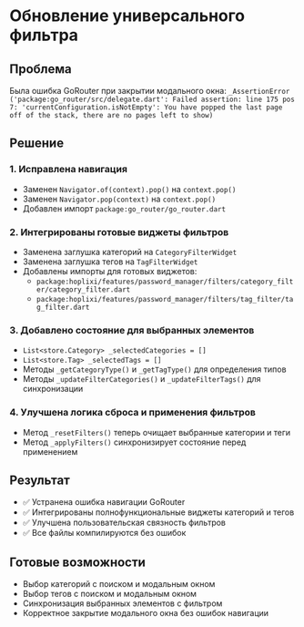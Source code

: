 # Обновление универсального фильтра

## Проблема
Была ошибка GoRouter при закрытии модального окна: `_AssertionError ('package:go_router/src/delegate.dart': Failed assertion: line 175 pos 7: 'currentConfiguration.isNotEmpty': You have popped the last page off of the stack, there are no pages left to show)`

## Решение

### 1. Исправлена навигация
- Заменен `Navigator.of(context).pop()` на `context.pop()`
- Заменен `Navigator.pop(context)` на `context.pop()`
- Добавлен импорт `package:go_router/go_router.dart`

### 2. Интегрированы готовые виджеты фильтров
- Заменена заглушка категорий на `CategoryFilterWidget`
- Заменена заглушка тегов на `TagFilterWidget`
- Добавлены импорты для готовых виджетов:
  - `package:hoplixi/features/password_manager/filters/category_filter/category_filter.dart`
  - `package:hoplixi/features/password_manager/filters/tag_filter/tag_filter.dart`

### 3. Добавлено состояние для выбранных элементов
- `List<store.Category> _selectedCategories = []`
- `List<store.Tag> _selectedTags = []`
- Методы `_getCategoryType()` и `_getTagType()` для определения типов
- Методы `_updateFilterCategories()` и `_updateFilterTags()` для синхронизации

### 4. Улучшена логика сброса и применения фильтров
- Метод `_resetFilters()` теперь очищает выбранные категории и теги
- Метод `_applyFilters()` синхронизирует состояние перед применением

## Результат
- ✅ Устранена ошибка навигации GoRouter
- ✅ Интегрированы полнофункциональные виджеты категорий и тегов
- ✅ Улучшена пользовательская связность фильтров
- ✅ Все файлы компилируются без ошибок

## Готовые возможности
- Выбор категорий с поиском и модальным окном
- Выбор тегов с поиском и модальным окном  
- Синхронизация выбранных элементов с фильтром
- Корректное закрытие модального окна без ошибок навигации